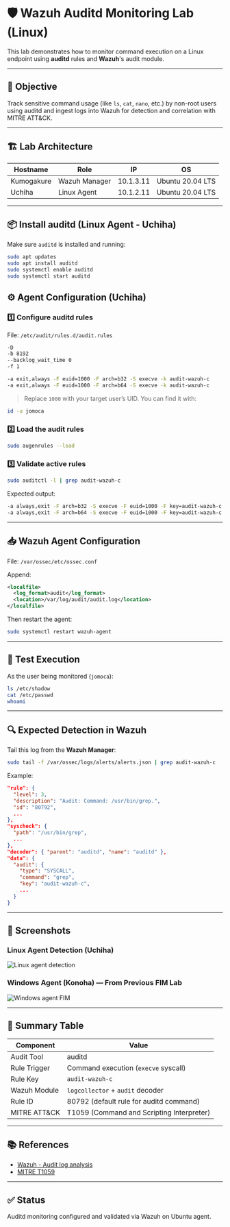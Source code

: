 
# 🛡️ Wazuh Auditd Monitoring Lab (Linux)

This lab demonstrates how to monitor command execution on a Linux endpoint using **auditd** rules and **Wazuh**'s audit module.

---

## 📌 Objective

Track sensitive command usage (like `ls`, `cat`, `nano`, etc.) by non-root users using auditd and ingest logs into Wazuh for detection and correlation with MITRE ATT&CK.

---

## 🏗️ Lab Architecture

| Hostname   | Role          | IP          | OS              |
|------------|---------------|-------------|------------------|
| Kumogakure | Wazuh Manager | 10.1.3.11   | Ubuntu 20.04 LTS |
| Uchiha     | Linux Agent   | 10.1.2.11   | Ubuntu 20.04 LTS |

---

## 📦 Install auditd (Linux Agent - Uchiha)

Make sure `auditd` is installed and running:

```bash
sudo apt updates
sudo apt install auditd 
sudo systemctl enable auditd
sudo systemctl start auditd
```

## ⚙️ Agent Configuration (Uchiha)

### 1️⃣ Configure auditd rules

File: `/etc/audit/rules.d/audit.rules`

```bash
-D
-b 8192
--backlog_wait_time 0
-f 1

-a exit,always -F euid=1000 -F arch=b32 -S execve -k audit-wazuh-c
-a exit,always -F euid=1000 -F arch=b64 -S execve -k audit-wazuh-c
```

> Replace `1000` with your target user’s UID. You can find it with:
```bash
id -u jomoca
```

### 2️⃣ Load the audit rules

```bash
sudo augenrules --load
```

### 3️⃣ Validate active rules

```bash
sudo auditctl -l | grep audit-wazuh-c
```

Expected output:

```bash
-a always,exit -F arch=b32 -S execve -F euid=1000 -F key=audit-wazuh-c
-a always,exit -F arch=b64 -S execve -F euid=1000 -F key=audit-wazuh-c
```

---

## 📥 Wazuh Agent Configuration

File: `/var/ossec/etc/ossec.conf`

Append:

```xml
<localfile>
  <log_format>audit</log_format>
  <location>/var/log/audit/audit.log</location>
</localfile>
```

Then restart the agent:

```bash
sudo systemctl restart wazuh-agent
```

---

## 🧪 Test Execution

As the user being monitored (`jomoca`):

```bash
ls /etc/shadow
cat /etc/passwd
whoami
```

---

## 🔍 Expected Detection in Wazuh

Tail this log from the **Wazuh Manager**:

```bash
sudo tail -f /var/ossec/logs/alerts/alerts.json | grep audit-wazuh-c
```

Example:

```json
"rule": {
  "level": 3,
  "description": "Audit: Command: /usr/bin/grep.",
  "id": "80792",
  ...
},
"syscheck": {
  "path": "/usr/bin/grep",
  ...
},
"decoder": { "parent": "auditd", "name": "auditd" },
"data": {
  "audit": {
    "type": "SYSCALL",
    "command": "grep",
    "key": "audit-wazuh-c",
    ...
  }
}
```

---

## 📸 Screenshots

### Linux Agent Detection (Uchiha)

![Linux agent detection](wazuh-Uchiha.png)

### Windows Agent (Konoha) — From Previous FIM Lab

![Windows agent FIM](wazuh-konoha.png)

---

## 🧠 Summary Table

| Component      | Value                                    |
|----------------|------------------------------------------|
| Audit Tool     | auditd                                   |
| Rule Trigger   | Command execution (`execve` syscall)     |
| Rule Key       | `audit-wazuh-c`                          |
| Wazuh Module   | `logcollector` + `audit` decoder         |
| Rule ID        | 80792 (default rule for auditd command)  |
| MITRE ATT&CK   | T1059 (Command and Scripting Interpreter) |

---

## 📚 References

- [Wazuh - Audit log analysis](https://documentation.wazuh.com/current/user-manual/capabilities/log-data-collection/operating-systems/linux/audit.html)
- [MITRE T1059](https://attack.mitre.org/techniques/T1059/)

---

## ✅ Status

Auditd monitoring configured and validated via Wazuh on Ubuntu agent.
